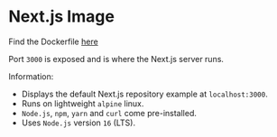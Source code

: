 # Next.js Image

Find the Dockerfile [here](https://github.com/suptejas/nextjs-docker/blob/main/Dockerfile)

Port `3000` is exposed and is where the Next.js server runs.

Information:

- Displays the default Next.js repository example at `localhost:3000`.
- Runs on lightweight `alpine` linux.
- `Node.js`, `npm`, `yarn` and `curl` come pre-installed.
- Uses `Node.js` version `16` (LTS).
